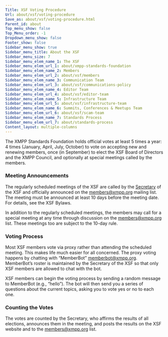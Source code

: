 ```yaml
---
Title: XSF Voting Procedure
Url: about/xsf/voting-procedure
Save_as: about/xsf/voting-procedure.html
Parent_id: about
Top_menu_show: false
Top_Menu_order: -1
Dropdown_menu_show: false
Footer_show: false
Sidebar_menu_show: true
Sidebar_menu_title: About the XSF
Sidebar_menu_size: 7
Sidebar_menu_elem_name_1: The XSF
Sidebar_menu_elem_url_1: about/xmpp-standards-foundation
Sidebar_menu_elem_name_2: Members
Sidebar_menu_elem_url_2: about/xsf/members
Sidebar_menu_elem_name_3: Communication Team
Sidebar_menu_elem_url_3: about/xsf/communications-policy
Sidebar_menu_elem_name_4: Editor Team
Sidebar_menu_elem_url_4: about/xsf/editor-team
Sidebar_menu_elem_name_5: Infrastructure Team
Sidebar_menu_elem_url_5: about/xsf/infrastructure-team
Sidebar_menu_elem_name_6: Summits, Conferences & Meetups Team
Sidebar_menu_elem_url_6: about/xsf/scam-team
Sidebar_menu_elem_name_7: Standards Process
Sidebar_menu_elem_url_7: about/standards-process
Content_layout: multiple-columns
---
```


The XMPP Standards Foundation holds official votes at least 5 times a year: 4 times (January, April, July, October) to vote on accepting new and renewing members, once (in September) to elect the XSF Board of Directors and the XMPP Council, and optionally at special meetings called by the members.

### Meeting Announcements

The regularly scheduled meetings of the XSF are called by the [Secretary](/about/xsf/people) of the XSF and officially announced on the [members@xmpp.org](http://mail.jabber.org/mailman/listinfo/members) mailing list. The meeting must be announced at least 10 days before the meeting date. For details, see the XSF Bylaws.

In addition to the regularly scheduled meetings, the members may call for a special meeting at any time through discussion on the members@xmpp.org list. These meetings too are subject to the 10-day rule.

### Voting Process

Most XSF members vote via proxy rather than attending the scheduled meeting. This makes life much easier for all concerned. The proxy voting happens by chatting with “MemberBot” [memberbot@xmpp.org](xmpp:memberbot@xmpp.org). MemberBot’s roster is maintained by the Secretary of the XSF so that only XSF members are allowed to chat with the bot.

XSF members can begin the voting process by sending a random message to MemberBot (e.g., “hello”). The bot will then send you a series of questions about the current topics, asking you to vote yes or no to each one.

### Counting the Votes

The votes are counted by the Secretary, who affirms the results of all elections, announces them in the meeting, and posts the results on the XSF website and to the members@xmpp.org list.